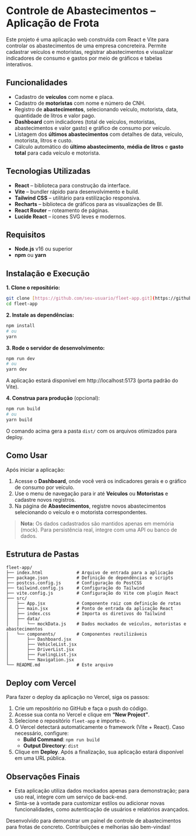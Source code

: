 # Controle de Abastecimentos – Aplicação de Frota

Este projeto é uma aplicação web construída com React e Vite para controlar os abastecimentos de uma empresa concreteira. Permite cadastrar veículos e motoristas, registrar abastecimentos e visualizar indicadores de consumo e gastos por meio de gráficos e tabelas interativos.

## Funcionalidades

* Cadastro de **veículos** com nome e placa.
* Cadastro de **motoristas** com nome e número de CNH.
* Registro de **abastecimentos**, selecionando veículo, motorista, data, quantidade de litros e valor pago.
* **Dashboard** com indicadores (total de veículos, motoristas, abastecimentos e valor gasto) e gráfico de consumo por veículo.
* Listagem dos **últimos abastecimentos** com detalhes de data, veículo, motorista, litros e custo.
* Cálculo automático do **último abastecimento**, **média de litros** e **gasto total** para cada veículo e motorista.

## Tecnologias Utilizadas

* **React** – biblioteca para construção da interface.
* **Vite** – bundler rápido para desenvolvimento e build.
* **Tailwind CSS** – utilitário para estilização responsiva.
* **Recharts** – biblioteca de gráficos para as visualizações de BI.
* **React Router** – roteamento de páginas.
* **Lucide React** – ícones SVG leves e modernos.

## Requisitos

* **Node.js** v16 ou superior
* **npm** ou **yarn**

## Instalação e Execução

**1. Clone o repositório:**

```bash
git clone [https://github.com/seu-usuario/fleet-app.git](https://github.com/seu-usuario/fleet-app.git)
cd fleet-app
````

**2. Instale as dependências:**

```bash
npm install
# ou
yarn
```

**3. Rode o servidor de desenvolvimento:**

```bash
npm run dev
# ou
yarn dev
```

A aplicação estará disponível em http://localhost:5173 (porta padrão do Vite).

**4. Construa para produção** (opcional):

```bash
npm run build
# ou
yarn build
```

O comando acima gera a pasta `dist/` com os arquivos otimizados para deploy.

## Como Usar

Após iniciar a aplicação:

1.  Acesse o **Dashboard**, onde você verá os indicadores gerais e o gráfico de consumo por veículo.
2.  Use o menu de navegação para ir até **Veículos** ou **Motoristas** e cadastre novos registros.
3.  Na página de **Abastecimentos**, registre novos abastecimentos selecionando o veículo e o motorista correspondentes.

> **Nota:** Os dados cadastrados são mantidos apenas em memória (mock). Para persistência real, integre com uma API ou banco de dados.

## Estrutura de Pastas

```
fleet-app/
├── index.html             # Arquivo de entrada para a aplicação
├── package.json           # Definição de dependências e scripts
├── postcss.config.js      # Configuração do PostCSS
├── tailwind.config.js     # Configuração do Tailwind
├── vite.config.js         # Configuração do Vite com plugin React
├── src/
│   ├── App.jsx            # Componente raiz com definição de rotas
│   ├── main.jsx           # Ponto de entrada da aplicação React
│   ├── index.css          # Importa os diretivos do Tailwind
│   ├── data/
│   │   └── mockData.js    # Dados mockados de veículos, motoristas e abastecimentos
│   └── components/        # Componentes reutilizáveis
│       ├── Dashboard.jsx
│       ├── VehicleList.jsx
│       ├── DriverList.jsx
│       ├── FuelingList.jsx
│       └── Navigation.jsx
└── README.md              # Este arquivo
```

## Deploy com Vercel

Para fazer o deploy da aplicação no Vercel, siga os passos:

1.  Crie um repositório no GitHub e faça o push do código.
2.  Acesse sua conta no Vercel e clique em **“New Project”**.
3.  Selecione o repositório `fleet-app` e importe-o.
4.  O Vercel detectará automaticamente o framework (Vite + React). Caso necessário, configure:
      * **Build Command**: `npm run build`
      * **Output Directory**: `dist`
5.  Clique em **Deploy**. Após a finalização, sua aplicação estará disponível em uma URL pública.

## Observações Finais

  * Esta aplicação utiliza dados mockados apenas para demonstração; para uso real, integre com um serviço de back-end.
  * Sinta-se à vontade para customizar estilos ou adicionar novas funcionalidades, como autenticação de usuários e relatórios avançados.

Desenvolvido para demonstrar um painel de controle de abastecimentos para frotas de concreto. Contribuições e melhorias são bem-vindas\!
